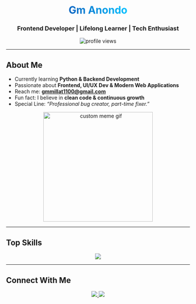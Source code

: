 <!-- Professional GitHub Profile README with Top Skills and Custom Meme GIF -->

<h1 align="center">
  <span style="background: linear-gradient(to right, #0A66C2, #00BFFF); -webkit-background-clip: text; color: transparent;">Gm Anondo</span>
</h1>

<h3 align="center">
  Frontend Developer | Lifelong Learner | Tech Enthusiast
</h3>

<p align="center">
  <img src="https://komarev.com/ghpvc/?username=synt4x-an0ndo&label=Profile%20Views&color=0A66C2&style=flat-square" alt="profile views" />
</p>

---

## About Me
-  Currently learning **Python & Backend Development**  
-  Passionate about **Frontend, UI/UX Dev & Modern Web Applications**  
-  Reach me: **gmmillat1100@gmail.com**  
-  Fun fact: I believe in **clean code & continuous growth**  
-  Special Line: *“Professional bug creator, part-time fixer.”*  

<p align="center">
  <img src="https://user-images.githubusercontent.com/74038190/212748842-9fcbad5b-6173-4175-8a61-521f3dbb7514.gif" width="300" alt="custom meme gif"/>
</p>

---

## Top Skills
<p align="center">
  <img src="https://skillicons.dev/icons?i=html,css,js,ts,react,tailwind,python,nodejs,mongodb,django" />
</p>

---

## Connect With Me
<p align="center">
  <a href="https://fb.com/user.fakefox" target="_blank">
    <img src="https://img.shields.io/badge/Facebook-1877F2?style=for-the-badge&logo=facebook&logoColor=white"/>
  </a>
  <a href="mailto:gmmillat1100@gmail.com">
    <img src="https://img.shields.io/badge/Gmail-D14836?style=for-the-badge&logo=gmail&logoColor=white"/>
  </a>
</p>

